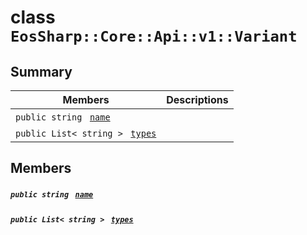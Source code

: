 # class `EosSharp::Core::Api::v1::Variant` 

## Summary

 Members                                | Descriptions                                
----------------------------------------|---------------------------------------------
`public string ` [`name`](#class_eos_sharp_1_1_core_1_1_api_1_1v1_1_1_variant_1a8ccf841cb59e451791bcb2e1ac4f1edc) | 
`public List< string > ` [`types`](#class_eos_sharp_1_1_core_1_1_api_1_1v1_1_1_variant_1aac1cf21040105b2ee7c73c3150952df7) | 

## Members

##### `public string ` [`name`](#class_eos_sharp_1_1_core_1_1_api_1_1v1_1_1_variant_1a8ccf841cb59e451791bcb2e1ac4f1edc) 

##### `public List< string > ` [`types`](#class_eos_sharp_1_1_core_1_1_api_1_1v1_1_1_variant_1aac1cf21040105b2ee7c73c3150952df7) 

